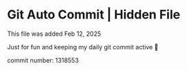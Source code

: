 # Git Auto Commit | Hidden File

This file was added Feb 12, 2025

Just for fun and keeping my daily git commit active 🤪

commit number: 1318553

